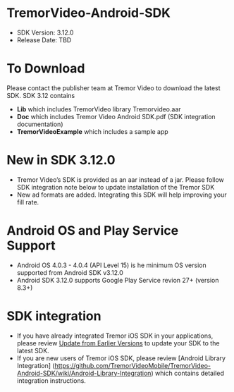# TremorVideo-Android-SDK
- SDK Version: 3.12.0
- Release Date: TBD

# To Download
Please contact the publisher team at Tremor Video to download the latest SDK. SDK 3.12 contains
- **Lib** which includes TremorVideo library Tremorvideo.aar
- **Doc** which includes Tremor Video Android SDK.pdf (SDK integration documentation)
- **TremorVideoExample** which includes a sample app

# New in SDK 3.12.0
- Tremor Video’s SDK is provided as an aar instead of a jar. Please follow SDK integration note below to update installation of the Tremor SDK
- New ad formats are added. Integrating this SDK will help improving your fill rate.

# Android OS and Play Service Support
- Android OS 4.0.3 - 4.0.4 (API Level 15) is he minimum OS version supported from Android SDK v3.12.0
- Android SDK 3.12.0 supports Google Play Service revion 27+ (version 8.3+)

# SDK integration
- If you have already integrated Tremor iOS SDK in your applications, please review [Update from Earlier Versions](https://github.com/TremorVideoMobile/TremorVideo-Android-SDK/wiki/Updating-from-Earlier-Versions) to update your SDK to the latest SDK.
- If you are new users of Tremor iOS SDK, please review [Android Library Integration] (https://github.com/TremorVideoMobile/TremorVideo-Android-SDK/wiki/Android-Library-Integration) which contains detailed integration instructions.
